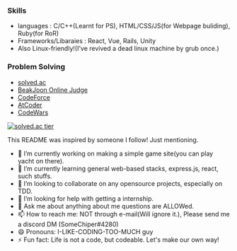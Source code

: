 
### Skills
- languages : C/C++(Learnt for PS), HTML/CSS/JS(for Webpage buliding), Ruby(for RoR)
- Frameworks/Libaraies : React, Vue, Rails, Unity
- Also Linux-friendly!(I've revived a dead linux machine by grub once.)

### Problem Solving
- [solved.ac](https://solved.ac/profile/heeboy007, "solved.ac")
- [BeakJoon Online Judge](https://www.acmicpc.net/user/heeboy007)
- [CodeForce](https://codeforces.com/profile/heeboy007)
- [AtCoder](https://atcoder.jp/users/heeboy007)
- [CodeWars](https://www.codewars.com/users/heeboy007)

<p align="center">
  <a href="https://solved.ac/profile/heeboy007">
    
  ![solved.ac tier](http://mazassumnida.wtf/api/v2/generate_badge?boj=heeboy007)
    
  </a>
</p>

This README was inspired by someone I follow! Just mentioning.

- 🔭 I’m currently working on making a simple game site(you can play yacht on there).
- 🌱 I’m currently learning general web-based stacks, express.js, react, such stuffs.
- 👯 I’m looking to collaborate on any opensource projects, especially on TDD.
- 🤔 I’m looking for help with getting a internship.
- 💬 Ask me about anything about me questions are ALLOWed.
- 📫 How to reach me: NOT through e-mail(Will ignore it.), Please send me a discord DM (SomeChiper#4280)
- 😄 Pronouns: I-LIKE-CODING-TOO-MUCH guy
- ⚡ Fun fact: Life is not a code, but codeable. Let's make our own way!
